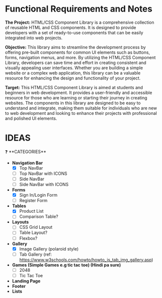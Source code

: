 # Functional Requirements and Notes

**The Project:** HTML/CSS Component Library is a comprehensive collection of reusable HTML and CSS components. It is designed to provide developers with a set of ready-to-use components that can be easily integrated into web projects.

**Objective:** This library aims to streamline the development process by offering pre-built components for common UI elements such as buttons, forms, navigation menus, and more. By utilizing the HTML/CSS Component Library, developers can save time and effort in creating consistent and visually appealing user interfaces. Whether you are building a simple website or a complex web application, this library can be a valuable resource for enhancing the design and functionality of your project.

**Target:** This HTML/CSS Component Library is aimed at students and beginners in web development. It provides a user-friendly and accessible resource for those who are learning or starting their journey in creating websites. The components in this library are designed to be easy to understand and integrate, making them suitable for individuals who are new to web development and looking to enhance their projects with professional and polished UI elements.

# IDEAS

<aside>
❓ **CATEGORIES**

</aside>

- **Navigation Bar**
    - [x]  Top NavBar
    - [ ]  Top NavBar with ICONS
    - [ ]  Side NavBar
    - [ ]  Side NavBar with ICONS <!--or just icons-->
- **Forms**
    - [x]  Sign In/Login Form
    - [ ]  Register Form
- **Tables**
    - [x]  Product List
    - [ ]  Comparison Table?
- **Layouts**
    - [ ]  CSS Grid Layout
    - [ ]  Table Layout?
    - [ ]  Flexbox?
- **Gallery**
    - [x]  Image Gallery (polaroid style)
    - [ ]  Tab Gallery (ref: https://www.w3schools.com/howto/howto_js_tab_img_gallery.asp)
- **Games (Simple Games e.g tic tac toe) (Hindi pa sure)**
    - [ ]  2048
    - [ ]  Tic Tac Toe

- **Landing Page**
- **Footer**
- **Lists**